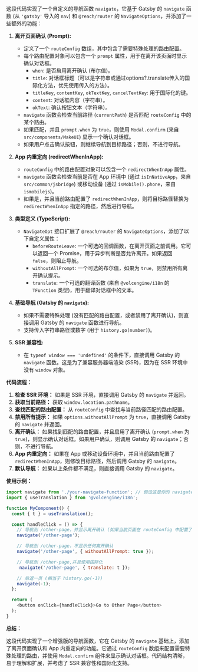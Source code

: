 这段代码实现了一个自定义的导航函数 `navigate`，它基于 Gatsby 的 `navigate` 函数 (从 `'gatsby'` 导入的 `nav`) 和 `@reach/router` 的 `NavigateOptions`，并添加了一些额外的功能：

1.  **离开页面确认 (Prompt):**
    *   定义了一个 `routeConfig` 数组，其中包含了需要特殊处理的路由配置。
    *   每个路由配置对象可以包含一个 `prompt` 属性，用于在离开该页面时显示确认对话框。
        *   `when`: 是否启用离开确认 (布尔值)。
        *   `title`: 对话框标题（可以是字符串或通过options?.translate传入的国际化方法，优先使用传入的方法）。
        *   `titleKey`, `contentKey`, `okTextKey`, `cancelTextKey`: 用于国际化的键。
        *   `content`: 对话框内容（字符串）。
        *   `okText`: 确认按钮文本（字符串）。
    *   `navigate` 函数会检查当前路径 (`currentPath`) 是否匹配 `routeConfig` 中的某个路由。
    *   如果匹配，并且 `prompt.when` 为 `true`，则使用 `Modal.confirm` (来自 `src/components/MakeUI`) 显示一个确认对话框。
    *   如果用户点击确认按钮，则继续导航到目标路径；否则，不进行导航。

2.  **App 内重定向 (redirectWhenInApp):**
    *   `routeConfig` 中的路由配置对象可以包含一个 `redirectWhenInApp` 属性。
    *   `navigate` 函数会检查当前是否在 App 环境中 (通过 `isInNativeApp`，来自 `src/common/jsbridge`) 或移动设备 (通过 `isMobile().phone`，来自 `ismobilejs`)。
    *   如果是，并且当前路由配置了 `redirectWhenInApp`，则将目标路径替换为 `redirectWhenInApp` 指定的路径，然后进行导航。

3.  **类型定义 (TypeScript):**
    *   `NavigateOpt` 接口扩展了 `@reach/router` 的 `NavigateOptions`，添加了以下自定义属性：
        *   `beforeRouteLeave`: 一个可选的回调函数，在离开页面之前调用。它可以返回一个 Promise，用于异步判断是否允许离开。如果返回 `false`，则阻止导航。
        *   `withoutAllPrompt`: 一个可选的布尔值，如果为 `true`，则禁用所有离开确认提示。
        *   `translate`: 一个可选的翻译函数 (来自 `@volcengine/i18n` 的 `TFunction` 类型)，用于翻译对话框中的文本。

4.  **基础导航 (Gatsby 的 `navigate`):**
    *   如果不需要特殊处理 (没有匹配的路由配置，或者禁用了离开确认)，则直接调用 Gatsby 的 `navigate` 函数进行导航。
    *   支持传入字符串路径或数字 (用于 `history.go(number)`)。

5.  **SSR 兼容性:**
    *   在 `typeof window === 'undefined'` 的条件下，直接调用 Gatsby 的 `navigate` 函数。这是为了兼容服务器端渲染 (SSR)，因为在 SSR 环境中没有 `window` 对象。

**代码流程：**

1.  **检查 SSR 环境：** 如果是 SSR 环境，直接调用 Gatsby 的 `navigate` 并返回。
2.  **获取当前路径：** 获取 `window.location.pathname`。
3.  **查找匹配的路由配置：** 从 `routeConfig` 中查找与当前路径匹配的路由配置。
4.  **禁用所有提示：** 如果 `options.withoutAllPrompt` 为 `true`，直接调用 Gatsby 的 `navigate` 并返回。
5.  **离开确认：** 如果找到匹配的路由配置，并且启用了离开确认 (`prompt.when` 为 `true`)，则显示确认对话框。如果用户确认，则调用 Gatsby 的 `navigate`；否则，不进行导航。
6.  **App 内重定向：** 如果在 App 或移动设备环境中，并且当前路由配置了 `redirectWhenInApp`，则修改目标路径，然后调用 Gatsby 的 `navigate`。
7.  **默认导航：** 如果以上条件都不满足，则直接调用 Gatsby 的 `navigate`。

**使用示例：**

```javascript
import navigate from './your-navigate-function'; // 假设这是你的 navigate 函数所在的文件
import { useTranslation } from '@volcengine/i18n';

function MyComponent() {
  const { t } = useTranslation();

  const handleClick = () => {
    // 导航到 /other-page，并显示离开确认 (如果当前页面在 routeConfig 中配置了 prompt)
    navigate('/other-page');

    // 导航到 /other-page，不显示任何离开确认
    navigate('/other-page', { withoutAllPrompt: true });

    // 导航到 /other-page,并且使用国际化
     navigate('/other-page', { translate: t });

    // 后退一页 (相当于 history.go(-1))
    navigate(-1);
  };

  return (
    <button onClick={handleClick}>Go to Other Page</button>
  );
}
```

**总结：**

这段代码实现了一个增强版的导航函数，它在 Gatsby 的 `navigate` 基础上，添加了离开页面确认和 App 内重定向的功能。它通过 `routeConfig` 数组来配置需要特殊处理的路由，并使用 `Modal.confirm` 组件来显示确认对话框。代码结构清晰，易于理解和扩展，并考虑了 SSR 兼容性和国际化支持。
